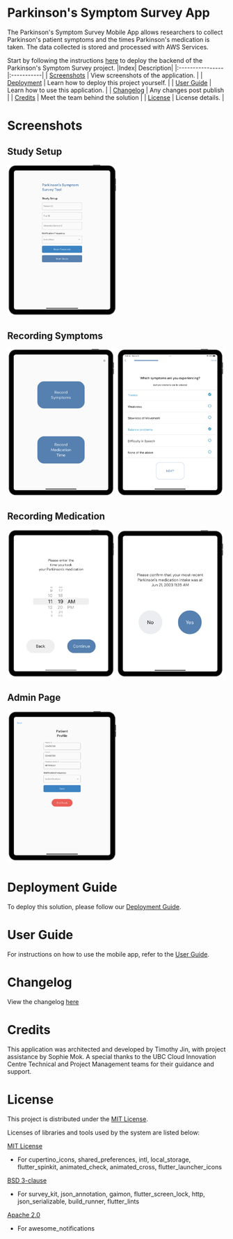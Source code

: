 # Parkinson's Symptom Survey App

The Parkinson's Symptom Survey Mobile App allows researchers to collect Parkinson's patient symptoms and the times Parkinson's medication is taken. The data collected is stored and processed with AWS Services.

Start by following the instructions [here](https://github.com/UBC-CIC/parkinsons-backend/blob/main/docs/DeploymentGuide.md) to deploy the backend of the Parkinson's Symptom Survey project. 
|Index| Description|
|:----------------|:-----------|
| [Screenshots](#screenshots)         |     View screenshots of the application.    |
| [Deployment](#deployment-guide)         |    Learn how to deploy this project yourself. |
| [User Guide](#user-guide)         |    Learn how to use this application. |
| [Changelog](#changelog)         |    Any changes post publish |
| [Credits](#credits)         |    Meet the team behind the solution |
| [License](#license)      |     License details.     |


# Screenshots

## Study Setup

<p float="left">
  <img src="assets/study_setup.png" width="50%"/>
</p>

## Recording Symptoms

<p float="left">
  <img src="assets/patient_home_page.png" width="49%"/>
  <img src="assets/survey_selected.png" width="49%"/>
</p>

## Recording Medication

<p float="left">
  <img src="assets/medication_time_pick.png" width="49%"/>
  <img src="assets/medication_confirmation.png" width="49%"/>
</p>

## Admin Page

<p float="left">
  <img src="assets/admin_page.png" width="50%"/>
</p>



# Deployment Guide

To deploy this solution, please follow our [Deployment Guide](docs/DeploymentGuide.md).

# User Guide

For instructions on how to use the mobile app, refer to the [User Guide](docs/UserGuide.md).

# Changelog

View the changelog [here](/docs/Changelog.md)

# Credits

This application was architected and developed by Timothy Jin, with project assistance by Sophie Mok. A special thanks to the UBC Cloud Innovation Centre Technical and Project Management teams for their guidance and support.




# License

This project is distributed under the [MIT License](./LICENSE).

Licenses of libraries and tools used by the system are listed below:

[MIT License](https://opensource.org/license/mit/)

- For cupertino_icons, shared_preferences, intl, local_storage, flutter_spinkit, animated_check, animated_cross, flutter_launcher_icons

[BSD 3-clause](https://opensource.org/license/bsd-3-clause/)

- For survey_kit, json_annotation, gaimon, flutter_screen_lock, http, json_serializable, build_runner, flutter_lints

[Apache 2.0](https://www.apache.org/licenses/LICENSE-2.0)

- For awesome_notifications



